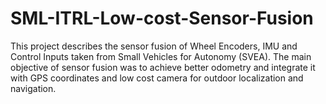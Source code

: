 # SML-ITRL-Low-cost-Sensor-Fusion
This project describes the sensor fusion of Wheel Encoders, IMU and Control Inputs taken from Small Vehicles for Autonomy (SVEA). The main objective of sensor fusion was to achieve better odometry and integrate it with GPS coordinates and low cost camera for outdoor localization and navigation. 
